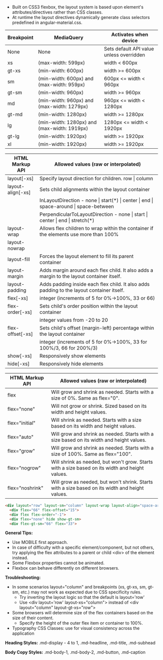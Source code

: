 - Built on CSS3 flexbox, the layout system is based upon element's attributes/directives rather than CSS classes.
- At runtime the layout directives dynamically generate class selectors predefined in angular-material.css. 

Breakpoint | MediaQuery | Activates when device
--- | --- | ---
None | None	| Sets default API value unless overridden
xs | (max-width: 599px) | width < 600px
gt-xs | (min-width: 600px) | width >= 600px
sm | (min-width: 600px) and (max-width: 959px) | 600px <= width < 960px
gt-sm | (min-width: 960px) | width >= 960px
md | (min-width: 960px) and (max-width: 1279px) | 960px <= width < 1280px
gt-md | (min-width: 1280px) | width >= 1280px
lg | (min-width: 1280px) and (max-width: 1919px) | 1280px <= width < 1920px
gt-lg | (min-width: 1920px) | width >= 1920px
xl | (min-width: 1920px) | width >= 1920px

HTML Markup API | Allowed values (raw or interpolated)
--- | ---
layout[-xs] | Specify layout direction for children. row \| column
layout-align[-xs]	| Sets child alignments within the layout container
| | InLayoutDirection - none \| start(\*) \| center \| end \| space-around \| space-between
| | PerpendicularToLayoutDirection - none \| start \| center \| end \| stretch(\*)
layout-wrap |	Allows flex children to wrap within the container if the elements use more than 100%
layout-nowrap |
layout-fill | Forces the layout element to fill its parent container
layout-margin | Adds margin around each flex child. It also adds a margin to the layout container itself.
layout-padding | Adds padding inside each flex child. It also adds padding to the layout container itself.
flex[-xs] | integer (increments of 5 for 0%->100%, 33 or 66)
flex-order[-xs] | Sets child's order position within the layout container
| | integer values from -20 to 20
flex-offset[-xs] | Sets child's offset (margin-left) percentage within the layout container
| | integer (increments of 5 for 0%->100%, 33 for 100%/3, 66 for 200%/3)
show[-xs] | Responsively show elements
hide[-xs] | Responsively hide elements

HTML Markup API | Allowed values (raw or interpolated)
--- | ---
flex | Will grow and shrink as needed. Starts with a size of 0%. Same as flex="0".
flex="none" | Will not grow or shrink. Sized based on its width and height values.
flex="initial" | Will shrink as needed. Starts with a size based on its width and height values.
flex="auto"| Will grow and shrink as needed. Starts with a size based on its width and height values.
flex="grow" | Will grow and shrink as needed. Starts with a size of 100%. Same as flex="100".
flex="nogrow" | Will shrink as needed, but won't grow. Starts with a size based on its width and height values.
flex="noshrink" | Will grow as needed, but won't shrink. Starts with a size based on its width and height values.

```html
<div layout="row" layout-sm="column" layout-wrap layout-align="space-around stretch" layout-padding layout-margin layout-fill>
  <div flex="66" flex-offset="15">
  <div flex flex-order="-1">
  <div flex="none" hide show-gt-sm>
  <div flex-gt-sm="66" flex="33">
```

**General Tips:**
- Use MOBILE first approach.
- In case of difficulty with a specific element/component, but not others, try applying the flex attributes to a parent or child \<div\> of the element instead.
- Some Flexbox properties cannot be animated.
- Flexbox can behave differently on different browsers.

**Troubleshooting:**
- In some scenarios layout="column" and breakpoints (xs, gt-xs, sm, gt-sm, etc.) may not work as expected due to CSS specificity rules.
  - Try inverting the layout logic so that the default is layout='row'
  - Use \<div layout='row' layout-xs="column"\> instead of \<div layout="column" layout-gt-xs="row"\>
- Some browsers will determine size of the flex containers based on the size of their content.
  - Specify the height of the outer flex item or container to 100%.
- Typography CSS Classes: use for visual consistency across the application

**Heading Styles:**
.md-display - 4 to 1, .md-headline, .md-title, .md-subhead

**Body Copy Styles:**
.md-body-1, .md-body-2, .md-button, .md-caption
